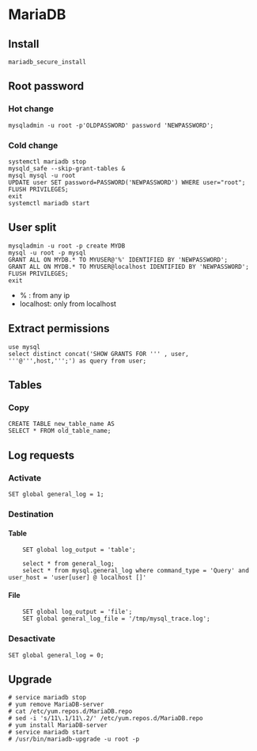 # MariaDB
## Install
    mariadb_secure_install

## Root password 
### Hot change
    mysqladmin -u root -p'OLDPASSWORD' password 'NEWPASSWORD';
### Cold change
    systemctl mariadb stop
    mysqld_safe --skip-grant-tables &
    mysql mysql -u root
    UPDATE user SET password=PASSWORD('NEWPASSWORD') WHERE user="root";
    FLUSH PRIVILEGES;
    exit
    systemctl mariadb start

## User split
    mysqladmin -u root -p create MYDB
    mysql -u root -p mysql
    GRANT ALL ON MYDB.* TO MYUSER@'%' IDENTIFIED BY 'NEWPASSWORD';
    GRANT ALL ON MYDB.* TO MYUSER@localhost IDENTIFIED BY 'NEWPASSWORD';
    FLUSH PRIVILEGES;
    exit
* % : from any ip
* localhost: only from localhost

## Extract permissions
    use mysql
    select distinct concat('SHOW GRANTS FOR ''' , user, '''@''',host,''';') as query from user;

## Tables
### Copy
    CREATE TABLE new_table_name AS
    SELECT * FROM old_table_name;

## Log requests
### Activate
    SET global general_log = 1;
### Destination
#### Table
```
    SET global log_output = 'table';
```
```
    select * from general_log;
    select * from mysql.general_log where command_type = 'Query' and user_host = 'user[user] @ localhost []'
```
#### File
```
    SET global log_output = 'file';
    SET global general_log_file = '/tmp/mysql_trace.log';
```
### Desactivate
    SET global general_log = 0;

## Upgrade
    # service mariadb stop
    # yum remove MariaDB-server
    # cat /etc/yum.repos.d/MariaDB.repo
    # sed -i 's/11\.1/11\.2/' /etc/yum.repos.d/MariaDB.repo
    # yum install MariaDB-server
    # service mariadb start
    # /usr/bin/mariadb-upgrade -u root -p
